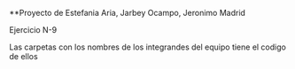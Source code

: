 **Proyecto de Estefania Aria, Jarbey Ocampo, Jeronimo Madrid

Ejercicio N-9

Las carpetas con los nombres de los integrandes del equipo tiene el codigo de ellos


